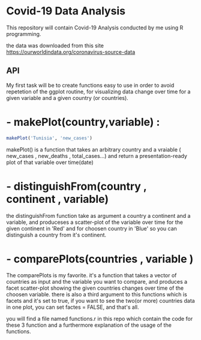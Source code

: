 # Covid-19 Data Analysis

This repository will contain Covid-19 Analysis conducted by me using R programming.

the data was downloaded from this site https://ourworldindata.org/coronavirus-source-data


## API

My first task will be to create functions easy to use in order to avoid repetetion of the ggplot routine, 
for visualizing data change over time for a given variable and a given country (or countries).

# - makePlot(country,variable) : 

```R
makePlot('Tunisia', 'new_cases')

```

makePlot() is a function that takes an arbitrary country and a vraiable ( new_cases , new_deaths , total_cases...)  and return a presentation-ready plot of that variable over time(date)

# - distinguishFrom(country , continent , variable)

the distinguishFrom function take as argument a country a continent and a variable, and produceses a scatter-plot of the variable over time for the given continent in 'Red' and for choosen country in 'Blue' so you can distinguish a country from it's continent.

# - comparePlots(countries , variable ) 

The comparePlots is my favorite. it's a function that takes a vector of countries as input and the variable you want to compare, and produces a facet scatter-plot showing the given countries changes over time of the choosen variable.  there is also a third argument to this functions which is facets and it's set to true,
if you want to see the two(or more) countries data in one plot, you can set factes = FALSE, and that's all.


you will find a file named functions.r in this repo which contain the code for these 3 function and a furthermore explanation of the usage of the functions.

